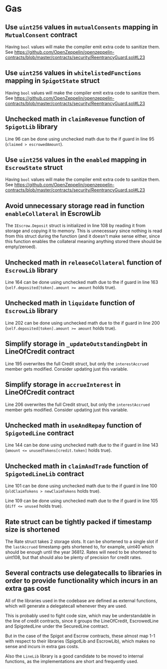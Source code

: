# Gas

## Use `uint256` values in `mutualConsents` mapping in `MutualConsent` contract

Having `bool` values will make the compiler emit extra code to sanitize them. See https://github.com/OpenZeppelin/openzeppelin-contracts/blob/master/contracts/security/ReentrancyGuard.sol#L23

## Use `uint256` values in `whitelistedFunctions` mapping in `SpigotState` struct

Having `bool` values will make the compiler emit extra code to sanitize them. See https://github.com/OpenZeppelin/openzeppelin-contracts/blob/master/contracts/security/ReentrancyGuard.sol#L23

## Unchecked math in `claimRevenue` function of `SpigotLib` library

Line 96 can be done using unchecked math due to the if guard in line 95 (`claimed > escrowedAmount`).

## Use `uint256` values in the `enabled` mapping in `EscrowState` struct

Having `bool` values will make the compiler emit extra code to sanitize them. See https://github.com/OpenZeppelin/openzeppelin-contracts/blob/master/contracts/security/ReentrancyGuard.sol#L23

## Avoid unnecessary storage read in function `enableCollateral` in EscrowLib 

The `IEscrow.Deposit` struct is initialized in line 108 by reading it from storage and copying it to memory. This is unnecessary since nothing is read from this struct during the function (and it doesn't make sense either, since this function enables the collateral meaning anything stored there should be empty/zeroed).

## Unchecked math in `releaseCollateral` function of `EscrowLib` library

Line 164 can be done using unchecked math due to the if guard in line 163 (`self.deposited[token].amount >= amount` holds true).

## Unchecked math in `liquidate` function of `EscrowLib` library

Line 202 can be done using unchecked math due to the if guard in line 200 (`self.deposited[token].amount >= amount` holds true).

## Simplify storage in `_updateOutstandingDebt` in LineOfCredit contract

Line 195 overwrites the full Credit struct, but only the `interestAccrued` member gets modified. Consider updating just this variable.

## Simplify storage in `accrueInterest` in LineOfCredit contract

Line 206 overwrites the full Credit struct, but only the `interestAccrued` member gets modified. Consider updating just this variable.

## Unchecked math in `useAndRepay` function of `SpigotedLine` contract

Line 144 can be done using unchecked math due to the if guard in line 143 (`amount <= unusedTokens[credit.token]` holds true).

## Unchecked math in `claimAndTrade` function of `SpigotedLineLib` contract

Line 101 can be done using unchecked math due to the if guard in line 100 (`oldClaimTokens > newClaimTokens` holds true).

Line 109 can be done using unchecked math due to the if guard in line 105 (`diff <= unused` holds true).

## Rate struct can be tightly packed if timestamp size is shortened

The Rate struct takes 2 storage slots. It can be shortened to a single slot if the `lastAccrued` timestamp gets shortened to, for example, uint40 which should be enough until the year 36812. Rates will need to be shortened to uint108, but that should also be plenty of precision for credit rates.

## Several contracts use delegatecalls to libraries in order to provide functionality which incurs in an extra gas cost

All of the libraries used in the codebase are defined as external functions, which will generate a delegatecall whenever they are used. 

This is probably used to fight code size, which may be understandable in the line of credit contracts, since it groups the LineOfCredit, EscrowedLine and SpigotedLine under the SecuredLine contract.

But in the case of the Spigot and Escrow contracts, these almost map 1-1 with respect to their libraries (SpigotLib and EscrowLib), which makes no sense and incurs in extra gas costs.

Also the `LineLib` library is a good candidate to be moved to internal functions, as the implementations are short and frequently used.
